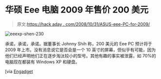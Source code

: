 # 华硕 Eee 电脑 2009 年售价 200 美元

> 原文:[https://hack aday . com/2008/10/31/ASUS-eee-PC-for-2009/](https://hackaday.com/2008/10/31/asus-eee-pc-for-200-in-2009/)

![](../Images/c2b8aac92b9a7daf9004d9a57bf01001.png "eeexp-shen-230")

承诺，承诺，承诺。据董事长 Johnny Shih 称，200 美元的 Eee PC 预计将于 2009 年上市。没有消息说它是否会是一个 10 英寸的屏幕，但似乎有可能，因为他们已经声明他们正在逐步淘汰较小的型号。其他有趣的事实被泄露，如 70%的电脑现在都装有 Windows XP 和硬盘。

[via [Engadget](http://www.engadget.com/2008/10/31/asus-200-eee-pc-in-2009/)